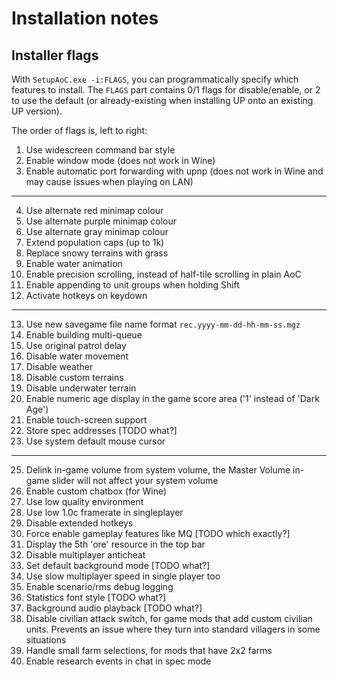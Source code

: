 # Installation notes

## Installer flags

With `SetupAoC.exe -i:FLAGS`, you can programmatically specify which features to install. The `FLAGS` part contains 0/1 flags for disable/enable, or 2 to use the default (or already-existing when installing UP onto an existing UP version).

The order of flags is, left to right:

1. Use widescreen command bar style
2. Enable window mode (does not work in Wine)
3. Enable automatic port forwarding with upnp (does not work in Wine and may cause issues when playing on LAN)

---

4. Use alternate red minimap colour
5. Use alternate purple minimap colour
6. Use alternate gray minimap colour
7. Extend population caps (up to 1k)
8. Replace snowy terrains with grass
9. Enable water animation
10. Enable precision scrolling, instead of half-tile scrolling in plain AoC
11. Enable appending to unit groups when holding Shift
12. Activate hotkeys on keydown

---

13. Use new savegame file name format `rec.yyyy-mm-dd-hh-mm-ss.mgz`
14. Enable building multi-queue
15. Use original patrol delay
16. Disable water movement
17. Disable weather
18. Disable custom terrains
19. Disable underwater terrain
20. Enable numeric age display in the game score area ('1' instead of 'Dark Age')
21. Enable touch-screen support
22. Store spec addresses [TODO what?]
23. Use system default mouse cursor

---

25. Delink in-game volume from system volume, the Master Volume in-game slider will not affect your system volume
26. Enable custom chatbox (for Wine)
27. Use low quality environment
28. Use low 1.0c framerate in singleplayer
29. Disable extended hotkeys
30. Force enable gameplay features like MQ [TODO which exactly?]
31. Display the 5th 'ore' resource in the top bar
32. Disable multiplayer anticheat
33. Set default background mode [TODO what?]
34. Use slow multiplayer speed in single player too
35. Enable scenario/rms debug logging
36. Statistics font style [TODO what?]
37. Background audio playback [TODO what?]
38. Disable civilian attack switch, for game mods that add custom civilian units. Prevents an issue where they turn into standard villagers in some situations
39. Handle small farm selections, for mods that have 2x2 farms
40. Enable research events in chat in spec mode
